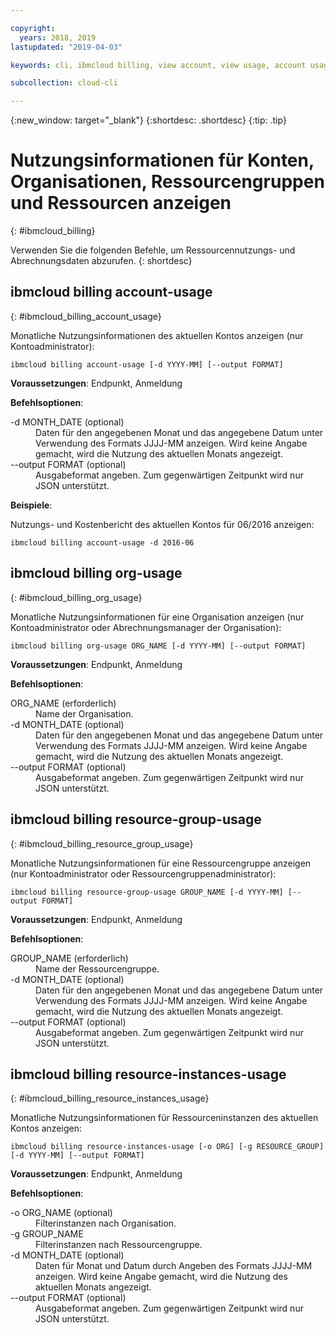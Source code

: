 ```yaml
---

copyright:
  years: 2018, 2019
lastupdated: "2019-04-03"

keywords: cli, ibmcloud billing, view account, view usage, account usage, resource groups, resources, org-usage

subcollection: cloud-cli

---
```


{:new_window: target="_blank"}
{:shortdesc: .shortdesc}
{:tip: .tip}

# Nutzungsinformationen für Konten, Organisationen, Ressourcengruppen und Ressourcen anzeigen 
{: #ibmcloud_billing}

Verwenden Sie die folgenden Befehle, um Ressourcennutzungs- und Abrechnungsdaten abzurufen.
{: shortdesc}
 
## ibmcloud billing account-usage
{: #ibmcloud_billing_account_usage}

Monatliche Nutzungsinformationen des aktuellen Kontos anzeigen (nur Kontoadministrator):
```
ibmcloud billing account-usage [-d YYYY-MM] [--output FORMAT]
```

<strong>Voraussetzungen</strong>: Endpunkt, Anmeldung

<strong>Befehlsoptionen</strong>:

<dl>
  <dt>-d MONTH_DATE (optional)</dt>
  <dd>Daten für den angegebenen Monat und das angegebene Datum unter Verwendung des Formats JJJJ-MM anzeigen. Wird keine Angabe gemacht, wird die Nutzung des aktuellen Monats angezeigt.</dd>
  <dt>--output FORMAT (optional)</dt>
  <dd>Ausgabeformat angeben. Zum gegenwärtigen Zeitpunkt wird nur JSON unterstützt.</dd>
</dl>

<strong>Beispiele</strong>:

Nutzungs- und Kostenbericht des aktuellen Kontos für 06/2016 anzeigen:

```
ibmcloud billing account-usage -d 2016-06
```

## ibmcloud billing org-usage
{: #ibmcloud_billing_org_usage}

Monatliche Nutzungsinformationen für eine Organisation anzeigen (nur Kontoadministrator oder Abrechnungsmanager der Organisation):
```
ibmcloud billing org-usage ORG_NAME [-d YYYY-MM] [--output FORMAT]
```

<strong>Voraussetzungen</strong>: Endpunkt, Anmeldung

<strong>Befehlsoptionen</strong>:

<dl>
  <dt>ORG_NAME (erforderlich)</dt>
  <dd>Name der Organisation.</dd>
  <dt>-d MONTH_DATE (optional)</dt>
  <dd>Daten für den angegebenen Monat und das angegebene Datum unter Verwendung des Formats JJJJ-MM anzeigen. Wird keine Angabe gemacht, wird die Nutzung des aktuellen Monats angezeigt.</dd>
  <dt>--output FORMAT (optional)</dt>
  <dd>Ausgabeformat angeben. Zum gegenwärtigen Zeitpunkt wird nur JSON unterstützt.</dd>
</dl>

## ibmcloud billing resource-group-usage
{: #ibmcloud_billing_resource_group_usage}

Monatliche Nutzungsinformationen für eine Ressourcengruppe anzeigen (nur Kontoadministrator oder Ressourcengruppenadministrator):
```
ibmcloud billing resource-group-usage GROUP_NAME [-d YYYY-MM] [--output FORMAT]
```

<strong>Voraussetzungen</strong>: Endpunkt, Anmeldung

<strong>Befehlsoptionen</strong>:

<dl>
  <dt>GROUP_NAME (erforderlich)</dt>
  <dd>Name der Ressourcengruppe.</dd>
  <dt>-d MONTH_DATE (optional)</dt>
  <dd>Daten für den angegebenen Monat und das angegebene Datum unter Verwendung des Formats JJJJ-MM anzeigen. Wird keine Angabe gemacht, wird die Nutzung des aktuellen Monats angezeigt.</dd>
  <dt>--output FORMAT (optional)</dt>
  <dd>Ausgabeformat angeben. Zum gegenwärtigen Zeitpunkt wird nur JSON unterstützt.</dd>
</dl>

## ibmcloud billing resource-instances-usage
{: #ibmcloud_billing_resource_instances_usage}

Monatliche Nutzungsinformationen für Ressourceninstanzen des aktuellen Kontos anzeigen:
```
ibmcloud billing resource-instances-usage [-o ORG] [-g RESOURCE_GROUP] [-d YYYY-MM] [--output FORMAT]
```

<strong>Voraussetzungen</strong>: Endpunkt, Anmeldung

<strong>Befehlsoptionen</strong>:

<dl>
  <dt>-o ORG_NAME (optional)</dt>
  <dd>Filterinstanzen nach Organisation.</dd>
  <dt>-g GROUP_NAME</dt>
  <dd>Filterinstanzen nach Ressourcengruppe.</dd>
  <dt>-d MONTH_DATE (optional)</dt>
  <dd>Daten für Monat und Datum durch Angeben des Formats JJJJ-MM anzeigen. Wird keine Angabe gemacht, wird die Nutzung des aktuellen Monats angezeigt.</dd>
  <dt>--output FORMAT (optional)</dt>
  <dd>Ausgabeformat angeben. Zum gegenwärtigen Zeitpunkt wird nur JSON unterstützt.</dd>
</dl>
